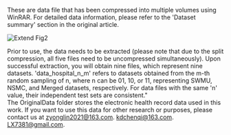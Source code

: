 These are data file that has been compressed into multiple volumes using WinRAR. For detailed data information, please refer to the 'Dataset summary' section in the original article. 

![Extend Fig2](https://github.com/Lvxiang713/DspaLaRefiner/assets/119480930/1f032402-4b63-4106-985a-dc6332204e72)



Prior to use, the data needs to be extracted (please note that due to the split compression, all five files need to be  uncompressed simultaneously). Upon successful extraction, you will obtain nine files, which represent nine datasets. 'data_hospital_n_m' refers to datasets obtained from the m-th random sampling of n, where n can be 01, 10, or 11, representing SWMU, NSMC, and Merged datasets, respectively. For data files with the same 'n' value, their independent test sets are consistent."  
The OriginalData folder stores the electronic health record data used in this work. If you want to use this data for other research or purposes, please contact us at  zyonglin2021@163.com. kdchenqi@163.com. LX7381@gmail.com.
